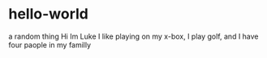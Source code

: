# hello-world
a random thing
Hi Im Luke I like playing on my x-box, I play golf, and I have four paople in my familly
